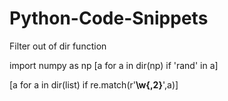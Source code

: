 # Python-Code-Snippets

Filter out of dir function


import numpy as np
[a for a in dir(np) if 'rand' in a]




[a for a in dir(list) if re.match(r'__\w{,2}__',a)]
